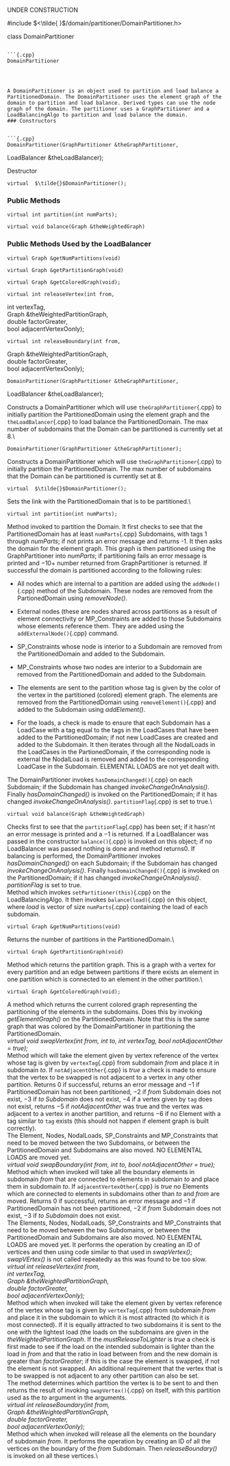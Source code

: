 UNDER CONSTRUCTION


#include $<\tilde{ }$/domain/partitioner/DomainPartitioner.h$>$


class DomainPartitioner



```{.cpp}

```{.cpp}
DomainPartitioner
```

```



A DomainPartitioner is an object used to partition and load balance a
PartitionedDomain. The DomainPartitioner uses the element graph of the
domain to partition and load balance. Derived types can use the node
graph of the domain. The partitioner uses a GraphPartitioner and a
LoadBalancingAlgo to partition and load balance the domain.
### Constructors


```{.cpp}
DomainPartitioner(GraphPartitioner &theGraphPartitioner,
```


LoadBalancer &theLoadBalancer);



Destructor


```{.cpp}
virtual  $\tilde{}$DomainPartitioner();
```

### Public Methods



```{.cpp}
virtual int partition(int numParts);
```



```{.cpp}
virtual void balance(Graph &theWeightedGraph)
```

### Public Methods Used by the LoadBalancer


```{.cpp}
virtual Graph &getNumPartitions(void)
```



```{.cpp}
virtual Graph &getPartitionGraph(void)
```



```{.cpp}
virtual Graph &getColoredGraph(void);
```





```{.cpp}
virtual int releaseVertex(int from,
```


int vertexTag,\
Graph &theWeightedPartitionGraph,\
double factorGreater,\
bool adjacentVertexOonly);




```{.cpp}
virtual int releaseBoundary(int from,
```


Graph &theWeightedPartitionGraph,\
double factorGreater,\
bool adjacentVertexOonly);




```{.cpp}
DomainPartitioner(GraphPartitioner &theGraphPartitioner,
```


LoadBalancer &theLoadBalancer);


Constructs a DomainPartitioner which will use `theGraphPartitioner`{.cpp} to
initially partition the PartitionedDomain using the element graph and
the `theLoadBalancer`{.cpp} to load balance the PartitionedDomain. The max
number of subdomains that the Domain can be partitioned is currently set
at 8.\

```{.cpp}
DomainPartitioner(GraphPartitioner &theGraphPartitioner);
```


Constructs a DomainPartitioner which will use `theGraphPartitioner`{.cpp} to
initially partition the PartitionedDomain. The max number of subdomains
that the Domain can be partitioned is currently set at 8.

```{.cpp}
virtual  $\tilde{}$DomainPartitioner();
```



Sets the link with the PartitionedDomain that is to be partitioned.\

```{.cpp}
virtual int partition(int numParts);
```

Method invoked to partition the Domain. It first checks to see that the
PartitionedDomain has at least `numParts`{.cpp} Subdomains, with tags 1
through *numParts*; if not prints an error message and returns -1. It
then asks the domain for the element graph. This graph is then
partitioned using the GraphPartitioner into *numParts*; if partitioning
fails an error message is printed and $-10 +$ number returned from
GraphPartitioner is returned. If successful the domain is partitioned
according to the following rules:

-   All nodes which are internal to a partition are added using the
    `addNode()`{.cpp} method of the Subdomain. These nodes are removed from
    the PartionedDomain using *removeNode()*.

-   External nodes (these are nodes shared across partitions as a result
    of element connectivity or MP_Constraints are added to those
    Subdomains whose elements reference them. They are added using the
    `addExternalNode()`{.cpp} command.

-   SP_Constraints whose node is interior to a Subdomain are removed
    from the PartitionedDomain and added to the Subdomain.

-   MP_Constraints whose two nodes are interior to a Subdomain are
    removed from the PartitionedDomain and added to the Subdomain.

-   The elements are sent to the partition whose tag is given by the
    color of the vertex in the partitioned (colored) element graph. The
    elements are removed from the PartitionedDomain using
    `removeElement()`{.cpp} and added to the Subdomain using *addElement()*.

-   For the loads, a check is made to ensure that each Subdomain has a
    LoadCase with a tag equal to the tags in the LoadCases that have
    been added to the PartitionedDomain; if not new LoadCases are
    created and added to the Subdomain. It then iterates through all the
    NodalLoads in the LoadCases in the PartionedDomain, if the
    corresponding node is external the NodalLoad is removed and added to
    the corresponding LoadCase in the Subdomain. ELEMENTAL LOADS are not
    yet dealt with.

The DomainPartitioner invokes `hasDomainChanged()`{.cpp} on each Subdomain; if
the Subdomain has changed *invokeChangeOnAnalysis()*. Finally
*hasDomainChanged()* is invoked on the PartitionedDomain; if it has
changed *invokeChangeOnAnalysis()*. `partitionFlag`{.cpp} is set to true.\

```{.cpp}
virtual void balance(Graph &theWeightedGraph)
```

Checks first to see that the `partitionFlag`{.cpp} has been set; if it hasn'nt
an error message is printed and a $-1$ is returned. If a LoadBalancer
was passed in the constructor `balance()`{.cpp} is invoked on this object; if
no LoadBalancer was passed nothing is done and method returns$0$. If
balancing is performed, the DomainPartitioner invokes
*hasDomainChanged()* on each Subdomain; if the Subdomain has changed
*invokeChangeOnAnalysis()*. Finally `hasDomainChanged()`{.cpp} is invoked on
the PartitionedDomain; if it has changed *invokeChangeOnAnalysis()*.
*partitionFlag* is set to true.\
Method which invokes `setPartitioner(this)`{.cpp} on the LoadBalancingAlgo. It
then invokes `balance(load)`{.cpp} on this object, where *load* is vector of
size `numParts`{.cpp} containing the load of each subdomain.

```{.cpp}
virtual Graph &getNumPartitions(void)
```


Returns the number of partitions in the PartitionedDomain.\

```{.cpp}
virtual Graph &getPartitionGraph(void)
```


Method which returns the partition graph. This is a graph with a vertex
for every partition and an edge between partitions if there exists an
element in one partition which is connected to an element in the other
partition.\

```{.cpp}
virtual Graph &getColoredGraph(void);
```

A method which returns the current colored graph representing the
partitioning of the elements in the subdomains. Does this by invoking
*getElementGraph()* on the PartitionedDomain. Note that this is the same
graph that was colored by the DomainPartitioner in partitioning the
PartitionedDomain.\
*virtual void swapVertex(int from, int to, int vertexTag, bool
notAdjacentOther = true);* \
Method which will take the element given by vertex reference of the
vertex whose tag is given by `vertexTag`{.cpp} from subdomain *from* and place
it in subdomain *to*. If `notAdjacentOther`{.cpp} is *true* a check is made to
ensure that the vertex to be swapped is not adjacent to a vertex in any
other partition. Returns $0$ if successful, returns an error message and
$-1$ if PartitionedDomain has not been partitioned, $-2$ if *from*
Subdomain does not exist, $-3$ if *to Subdomain* does not exist, $-4$ if
a vertex given by `tag` does not exist, returns $-5$ if
*notAdjacentOther* was true and the vertex was adjacent to a vertex in
another partition, and returns $-6$ if no Element with a tag similar to
`tag` exists (this should not happen if element graph is built
correctly).\
The Element, Nodes, NodalLoads, SP_Constraints and MP_Constraints that
need to be moved between the two Subdomains, or between the
PartitionedDomain and Subdomains are also moved. NO ELEMENTAL LOADS are
moved yet.\
*virtual void swapBoundary(int from, int to, bool notAdjacentOther =
true);* \
Method which when invoked will take all the boundary elements in
subdomain *from* that are connected to elements in subdomain *to* and
place them in subdomain *to*. If `adjacentVertexOther`{.cpp} is *true* no
Elements which are connected to elements in subdomains other than *to*
and *from* are moved. Returns $0$ if successful, returns an error
message and $-1$ if PartitionedDomain has not been partitioned, $-2$ if
*from* Subdomain does not exist, $-3$ if *to Subdomain* does not exist.\
The Elements, Nodes, NodalLoads, SP_Constraints and MP_Constraints that
need to be moved between the two Subdomains, or between the
PartitionedDomain and Subdomains are also moved. NO ELEMENTAL LOADS are
moved yet. It performs the operation by creating an ID of vertices and
then using code similar to that used in *swapVertex()*; *swapVErtex()*
is not called repeatedly as this was found to be too slow.\
*virtual int releaseVertex(int from,\
int vertexTag,\
Graph &theWeightedPartitionGraph,\
double factorGreater,\
bool adjacentVertexOonly);* \
Method which when invoked will take the element given by vertex
reference of the vertex whose tag is given by `vertexTag`{.cpp} from subdomain
*from* and place it in the subdomain to which it is most attracted (to
which it is most connected). If it is equally attracted to two
subdomains it is sent to the one with the lightest load (the loads on
the subdomains are given in the *theWeightedPartitionGraph*. If the
*mustReleaseToLighter* is *true* a check is first made to see if the
load on the intended subdomain is lighter than the load in *from* and
that the ratio in load between from and the new domain is greater than
*factorGreater*; if this is the case the element is swapped, if not the
element is not swapped. An additional requirement that the vertex that
is to be swapped is not adjacent to any other partition can also be
set.\
The method determines which partition the vertex is to be sent to and
then returns the result of invoking `swapVertex()`{.cpp} on itself, with this
partition used as the *to* argument in the arguments.\
*virtual int releaseBoundary(int from,\
Graph &theWeightedPartitionGraph,\
double factorGreater,\
bool adjacentVertexOonly);* \
Method which when invoked will release all the elements on the boundary
of subdomain *from*. It performs the operation by creating an ID of all
the vertices on the boundary of the *from* Subdomain. Then
*releaseBoundary()* is invoked on all these vertices.\
